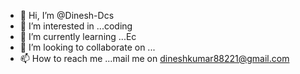- 👋 Hi, I’m @Dinesh-Dcs
- 👀 I’m interested in ...coding 
- 🌱 I’m currently learning ...Ec
- 💞️ I’m looking to collaborate on ...
- 📫 How to reach me ...mail me on dineshkumar88221@gmail.com
<!---
Dinesh-Dcs/Dinesh-Dcs is a ✨ special ✨ repository because its `README.md` (this file) appears on your GitHub profile.
You can click the Preview link to take a look at your changes.
--->
